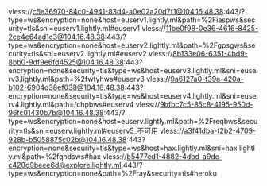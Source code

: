 vless://c5e36970-84c0-4941-83d4-a0e02a20d7f1@104.16.48.38:443/?type=ws&encryption=none&host=euserv1.lightly.ml&path=%2Fiaspws&security=tls&sni=euserv1.lightly.ml#euserv1
vless://11be0f98-0e36-4616-8425-2ce4e64ad1c3@104.16.48.38:443/?type=ws&encryption=none&host=euserv2.lightly.ml&path=%2Fgpsgws&security=tls&sni=euserv2.lightly.ml#euserv2
vless://8b133e06-6351-4bd9-8bb0-9df9e6fd4525@104.16.48.38:443?encryption=none&security=tls&type=ws&host=euserv3.lightly.ml&sni=euserv3.lightly.ml&path=%2fwtyhws#euserv3
vless://9a6127a0-f39a-420a-b102-6904d38ef038@104.16.48.38:443?encryption=none&security=tls&type=ws&host=euserv4.lightly.ml&sni=euserv4.lightly.ml&path=/chpbws#euserv4
vless://9bfbc7c5-85c8-4195-950d-96fc01430b7b@104.16.48.38:443/?type=ws&encryption=none&host=euserv.lightly.ml&path=%2Freqbws&security=tls&sni=euserv.lightly.ml#euserv5_不可用
vless://a3f41dba-f2b2-4709-928b-b5058875c02b@104.16.48.38:443?encryption=none&security=tls&type=ws&host=hax.lightly.ml&sni=hax.lightly.ml&path=%2fqhdsws#hax
vless://b5477ed1-4882-4dbd-a9de-c420d9beee6d@explore.lightly.ml:443/?type=ws&encryption=none&path=%2Fray&security=tls#heroku